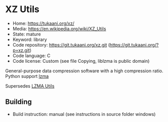 # XZ Utils

- Home: https://tukaani.org/xz/
- Media: https://en.wikipedia.org/wiki/XZ_Utils
- State: mature
- Keyword: library
- Code repository: https://git.tukaani.org/xz.git (https://git.tukaani.org/?p=xz.git)
- Code language: C
- Code license: Custom (see file Copying, liblzma is public domain)

General-purpose data compression software with a high compression ratio.
Python support [lzma](https://docs.python.org/3/library/lzma.html)

Supersedes [LZMA Utils](https://tukaani.org/lzma/)

## Building

- Build instruction: manual (see instructions in source folder windows)

